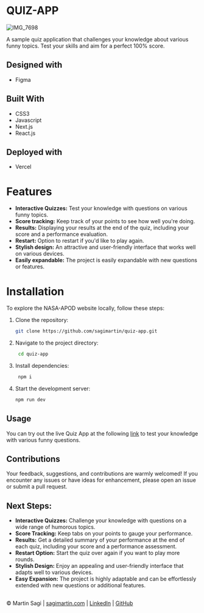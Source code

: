 # QUIZ-APP

![IMG_7698](https://github.com/sagimartin/quiz-app/assets/83271413/8d6e6702-21db-4e4f-b4fe-713af6e1ec98)



A sample quiz application that challenges your knowledge about various funny topics. Test your skills and aim for a perfect 100% score.

## Designed with

- Figma
  

## Built With

- CSS3
- Javascript
- Next.js
- React.js

## Deployed with

- Vercel

  

# Features

- **Interactive Quizzes:** Test your knowledge with questions on various funny topics.
- **Score tracking:** Keep track of your points to see how well you're doing.
- **Results:** Displaying your results at the end of the quiz, including your score and a performance evaluation.
- **Restart:** Option to restart if you'd like to play again.
- **Stylish design:** An attractive and user-friendly interface that works well on various devices.
- **Easily expandable:** The project is easily expandable with new questions or features.



# Installation 

To explore the NASA-APOD website locally, follow these steps: 

1. Clone the repository:
   ```bash
   git clone https://github.com/sagimartin/quiz-app.git
   
2. Navigate to the project directory:
   ```bash
    cd quiz-app
   
3. Install dependencies:
   ```bash
    npm i

1. Start the development server:
   ```bash
   npm run dev

## Usage

You can try out the live Quiz App at the following [link](https://sagimartin-quiz-app.vercel.app) to test your knowledge with various funny questions.


## Contributions

Your feedback, suggestions, and contributions are warmly welcomed! If you encounter any issues or have ideas for enhancement, please open an issue or submit a pull request.



## Next Steps: 

- **Interactive Quizzes:** Challenge your knowledge with questions on a wide range of humorous topics.
- **Score Tracking:** Keep tabs on your points to gauge your performance.
- **Results:** Get a detailed summary of your performance at the end of each quiz, including your score and a performance assessment.
- **Restart Option:** Start the quiz over again if you want to play more rounds.
- **Stylish Design:** Enjoy an appealing and user-friendly interface that adapts well to various devices.
- **Easy Expansion:** The project is highly adaptable and can be effortlessly extended with new questions or additional features.


##

© Martin Sagi | [sagimartin.com](https://www.sagimartin.com/) | [LinkedIn](https://www.linkedin.com/in/sagimartin/) | [GitHub](https://github.com/sagimartin)

   
